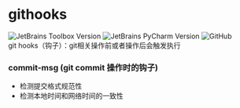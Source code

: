 # githooks
![JetBrains Toolbox Version](https://img.shields.io/badge/Toolbox-tools-red?style=flat-square)
![JetBrains PyCharm Version](https://img.shields.io/badge/PyCharm-v2020.3.3-orange?style=flat-square)
![GitHub](https://img.shields.io/github/license/MogooStudio/Mogoo?style=flat-square)  
git hooks（钩子）：git相关操作前或者操作后会触发执行

### commit-msg (git commit 操作时的钩子)
- 检测提交格式规范性
- 检测本地时间和网络时间的一致性
